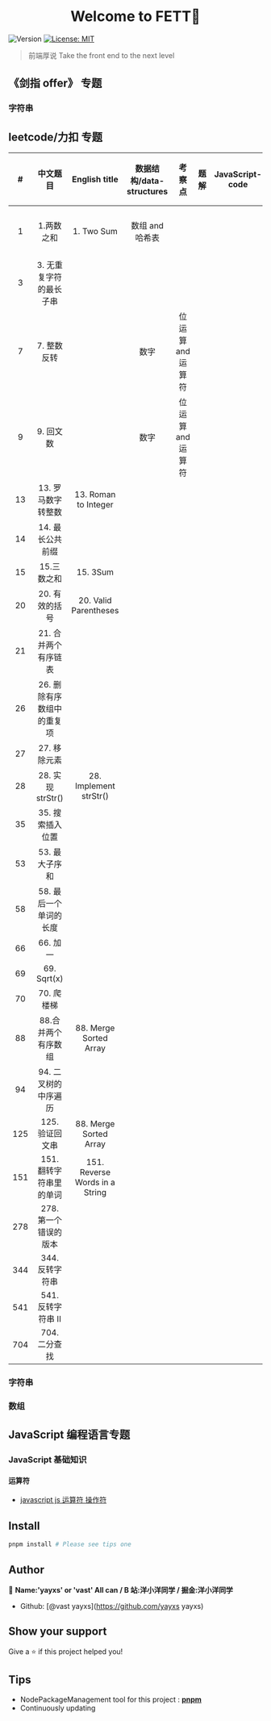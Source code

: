 <h1 align="center">Welcome to  FETT👋</h1>
<p>
  <img alt="Version" src="https://img.shields.io/badge/version-0.0.3-blue.svg?cacheSeconds=2592000" />
  <a href="#" target="_blank">
    <img alt="License: MIT" src="https://img.shields.io/badge/License-MIT-yellow.svg" />
  </a>
</p>

> 前端厚说 Take the front end to the next level

## 《剑指 offer》 专题

### 字符串

## leetcode/力扣 专题

|  #  |          中文题目          |         English title          | 数据结构/data-structures |      考察点       | 题解 | JavaScript-code | 问题类型 |
| :-: | :------------------------: | :----------------------------: | :----------------------: | :---------------: | :--: | :-------------: | :------: |
|  1  |         1.两数之和         |           1. Two Sum           |     数组 and 哈希表      |                   |      |                 | 求和问题 |
|  3  |  3. 无重复字符的最长子串   |                                |                          |                   |      |                 |          |
|  7  |        7. 整数反转         |                                |           数字           | 位运算 and 运算符 |      |                 | 反转问题 |
|  9  |         9. 回文数          |                                |           数字           | 位运算 and 运算符 |      |                 | 反转问题 |
| 13  |     13. 罗马数字转整数     |      13. Roman to Integer      |                          |                   |      |                 |          |
| 14  |      14. 最长公共前缀      |                                |                          |                   |      |                 |          |
| 15  |        15.三数之和         |            15. 3Sum            |                          |                   |      |                 |          |
| 20  |       20. 有效的括号       |     20. Valid Parentheses      |                          |                   |      |                 |          |
| 21  |    21. 合并两个有序链表    |                                |                          |                   |      |                 |          |
| 26  | 26. 删除有序数组中的重复项 |                                |                          |                   |      |                 |          |
| 27  |        27. 移除元素        |                                |                          |                   |      |                 |          |
| 28  |     28. 实现 strStr()      |     28. Implement strStr()     |                          |                   |      |                 |          |
| 35  |      35. 搜索插入位置      |                                |                          |                   |      |                 |          |
| 53  |       53. 最大子序和       |                                |                          |                   |      |                 |          |
| 58  |   58. 最后一个单词的长度   |                                |                          |                   |      |                 |          |
| 66  |          66. 加一          |                                |                          |                   |      |                 |          |
| 69  |        69. Sqrt(x)         |                                |                          |                   |      |                 |          |
| 70  |         70. 爬楼梯         |                                |                          |                   |      |                 |          |
| 88  |    88.合并两个有序数组     |     88. Merge Sorted Array     |                          |                   |      |                 |          |
| 94  |    94. 二叉树的中序遍历    |                                |                          |                   |      |                 |          |
| 125 |      125. 验证回文串       |     88. Merge Sorted Array     |                          |                   |      |                 |          |
| 151 |  151. 翻转字符串里的单词   | 151. Reverse Words in a String |                          |                   |      |                 |          |
| 278 |   278. 第一个错误的版本    |                                |                          |                   |      |                 |          |
| 344 |      344. 反转字符串       |                                |                          |                   |      |                 |          |
| 541 |     541. 反转字符串 II     |                                |                          |                   |      |                 |          |
| 704 |       704. 二分查找        |                                |                          |                   |      |                 |          |

### 字符串

### 数组

## JavaScript 编程语言专题

### JavaScript 基础知识

#### 运算符

- [javascript js 运算符 操作符](./src/operators/readme.md)

## Install

```sh
pnpm install # Please see tips one
```

## Author

👤 **Name:'yayxs' or 'vast' All can / B 站:洋小洋同学 / 掘金:洋小洋同学**

- Github: [@vast yayxs](https://github.com/yayxs yayxs)

## Show your support

Give a ⭐️ if this project helped you!

## Tips

- NodePackageManagement tool for this project : **[pnpm](https://github.com/pnpm/pnpm)**
- Continuously updating
